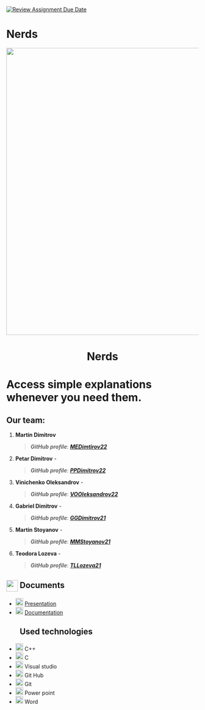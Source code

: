 [![Review Assignment Due Date](https://classroom.github.com/assets/deadline-readme-button-24ddc0f5d75046c5622901739e7c5dd533143b0c8e959d652212380cedb1ea36.svg)](https://classroom.github.com/a/j7IzDSQi)
# Nerds
<p align = "center">
<img src = "https://cdn.discordapp.com/attachments/940532143023595550/1229847069217521857/smolnerd.png?ex=66274816&is=6625f696&hm=a9a83302411d1ae0245a8b1c6b2c5e87f3387dd734f007d4d2698f7f29e65c87&" height = "750" width = "1000">
<h1 align = "center"> Nerds<h1>

Access simple explanations whenever you need them.

 ## Our team:
1. **Martin Dimitrov** 	
   > ***GitHub profile***: [***MEDimtirov22***](https://github.com/MEDimtirov22)		
   
2. **Petar Dimitrov** - 
   > ***GitHub profile***: [***PPDimitrov22***](https://github.com/PPDimitrov22)	

3. **Vinichenko Oleksandrov** - 
   > ***GitHub profile***: [***VOOleksandrov22***](https://github.com/VOOleksandrov22)

4. **Gabriel Dimitrov** - 
   > ***GitHub profile***: [***GGDimitrov21***](https://github.com/GGDimitrov21)
   
5. **Martin Stoyanov** - 
   > ***GitHub profile***: [***MMStoyanov21***](https://github.com/MMStoyanov21)
   
6. **Teodora Lozeva** - 
   > ***GitHub profile***: [***TLLozeva21***](https://github.com/TLLozeva21)



## <img align="center" src="https://cdn-icons-png.flaticon.com/512/3396/3396255.png" width="30">   Documents
- <img src="https://upload.wikimedia.org/wikipedia/commons/thumb/0/0d/Microsoft_Office_PowerPoint_%282019%E2%80%93present%29.svg/512px-Microsoft_Office_PowerPoint_%282019%E2%80%93present%29.svg.png?20210821050414" width="20">  [Presentation](https://codingburgas-my.sharepoint.com/:p:/g/personal/tllozeva21_codingburgas_bg/EQkL64BwOk9JnyYV_7xaKgABZG21rJG1jR9bNcplstCUHg?e=VHtEzN)
- <img src="https://findicons.com/files/icons/2795/office_2013_hd/2000/word.png" width="20"> [Documentation](https://codingburgas-my.sharepoint.com/:w:/g/personal/tllozeva21_codingburgas_bg/EbhvCUmlF0xHoS-WZpSLsTwBWrB_imjEufdf8ISWpLGAGw?e=Rj1guP)


## <img align="center" width="30"> Used technologies
- <img src="https://upload.wikimedia.org/wikipedia/commons/thumb/1/18/ISO_C%2B%2B_Logo.svg/640px-ISO_C%2B%2B_Logo.svg.png" width="20">  C++
- <img src="https://upload.wikimedia.org/wikipedia/commons/1/19/C_Logo.png" width="20"> C
- <img src="https://upload.wikimedia.org/wikipedia/commons/thumb/5/59/Visual_Studio_Icon_2019.svg/2060px-Visual_Studio_Icon_2019.svg.png" width="20">  Visual studio
- <img src="https://cdn-icons-png.flaticon.com/512/25/25231.png" width="20">  Git Hub
- <img src="https://upload.wikimedia.org/wikipedia/commons/thumb/e/e0/Git-logo.svg/640px-Git-logo.svg.png" width="20">  Git
- <img src="https://upload.wikimedia.org/wikipedia/commons/thumb/0/0d/Microsoft_Office_PowerPoint_%282019%E2%80%93present%29.svg/512px-Microsoft_Office_PowerPoint_%282019%E2%80%93present%29.svg.png?20210821050414" width="20">  Power point
- <img src="https://findicons.com/files/icons/2795/office_2013_hd/2000/word.png" width="20">  Word
